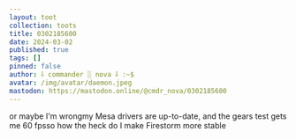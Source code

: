 ```yaml
---
layout: toot
collection: toots
title: 0302185600
date: 2024-03-02
published: true
tags: []
pinned: false
author: ⸸ commander ░ nova ⸸ :~$
avatar: /img/avatar/daemon.jpeg
mastodon: https://mastodon.online/@cmdr_nova/0302185600
---
```


or maybe I'm wrongmy Mesa drivers are up-to-date, and the gears test gets me 60 fpsso how the heck do I make Firestorm more stable
